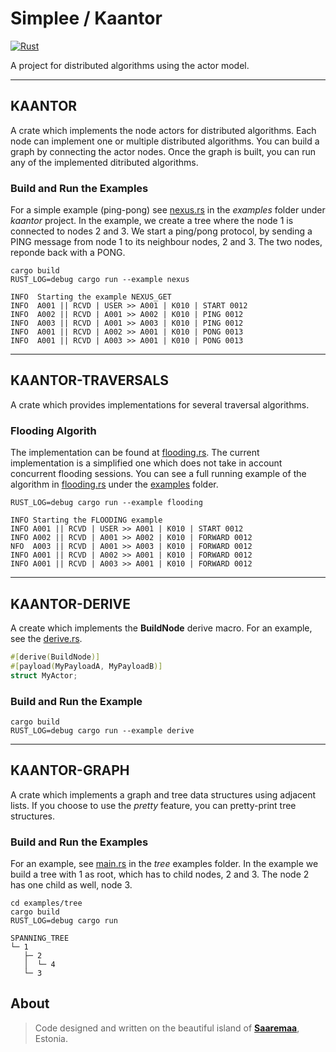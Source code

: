 # Simplee / Kaantor

[![Rust](https://github.com/veminovici/kaantor/actions/workflows/ci.yml/badge.svg?branch=main)](https://github.com/veminovici/kaantor/actions/workflows/ci.yml)

A project for distributed algorithms using the actor model.

---

## KAANTOR
A crate which implements the node actors for distributed algorithms. Each node can implement one or multiple
distributed algorithms. You can build a graph by connecting the actor nodes. Once the graph is built, you can run 
any of the implemented ditributed algorithms.  

### Build and Run the Examples
For a simple example (ping-pong) see [nexus.rs](./kaantor/examples/nexus.rs) in the *examples* folder under *kaantor* project. In the example, we create a tree where the node 1 is connected to nodes 2 and 3. We start a ping/pong protocol, by sending a PING message from node 1 to its neighbour nodes, 2 and 3. The two nodes, reponde back with a PONG.

```bsh
cargo build
RUST_LOG=debug cargo run --example nexus

INFO  Starting the example NEXUS_GET
INFO  A001 || RCVD | USER >> A001 | K010 | START 0012
INFO  A002 || RCVD | A001 >> A002 | K010 | PING 0012
INFO  A003 || RCVD | A001 >> A003 | K010 | PING 0012
INFO  A001 || RCVD | A002 >> A001 | K010 | PONG 0013
INFO  A001 || RCVD | A003 >> A001 | K010 | PONG 0013
```

---

## KAANTOR-TRAVERSALS
A crate which provides implementations for several traversal algorithms.

### Flooding Algorith
The implementation can be found at [flooding.rs](./kaantor-traversals/src/flooding.rs). The current implementation is a simplified one which does not take in account concurrent flooding sessions. You can see a full running example of the algorithm in [flooding.rs](./kaantor-traversals/examples/flooding.rs) under the [examples](./kaantor-traversals/examples/) folder.

```bsh
RUST_LOG=debug cargo run --example flooding

INFO Starting the FLOODING example
INFO A001 || RCVD | USER >> A001 | K010 | START 0012
INFO A002 || RCVD | A001 >> A002 | K010 | FORWARD 0012
NFO  A003 || RCVD | A001 >> A003 | K010 | FORWARD 0012
INFO A001 || RCVD | A002 >> A001 | K010 | FORWARD 0012
INFO A001 || RCVD | A003 >> A001 | K010 | FORWARD 0012
```

---

## KAANTOR-DERIVE
A create which implements the **BuildNode** derive macro. For an example, see the [derive.rs](./kaantor-derive/examples/derive.rs).

```rust
#[derive(BuildNode)]
#[payload(MyPayloadA, MyPayloadB)]
struct MyActor;
```

### Build and Run the Example
```bsh
cargo build
RUST_LOG=debug cargo run --example derive
```

---

## KAANTOR-GRAPH
A crate which implements a graph and tree data structures using adjacent lists. If you choose to use the *pretty* feature, you can pretty-print tree structures. 

### Build and Run the Examples
For an example, see [main.rs](./examples/tree/src/main.rs) in the *tree* examples folder. In the example we build a tree with 1 as root, which has to child nodes, 2 and 3. The node 2 has one child as well, node 3.

```bsh
cd examples/tree
cargo build
RUST_LOG=debug cargo run

SPANNING_TREE
└─ 1
   ├─ 2
   │  └─ 4
   └─ 3
```

## About

> Code designed and written on the beautiful island of [**Saaremaa**](https://goo.gl/maps/DmB9ewY2R3sPGFnTA), Estonia.